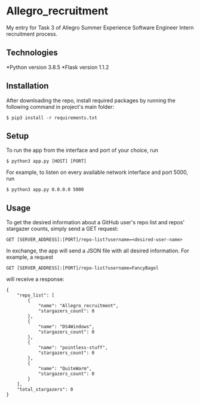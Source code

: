 # Allegro_recruitment
My entry for Task 3 of Allegro Summer Experience Software Engineer Intern recruitment process.
## Technologies
*Python version 3.8.5
*Flask version 1.1.2
## Installation
After downloading the repo, install required packages by running the following command in project's main folder:
```
$ pip3 install -r requirements.txt
```
## Setup
To run the app from the interface and port of your choice, run
```
$ python3 app.py [HOST] [PORT]
```
For example, to listen on every available network interface and port 5000, run
```
$ python3 app.py 0.0.0.0 5000
```
## Usage
To get the desired information about a GitHub user's repo list and repos' stargazer counts, simply send a GET request:
```
GET [SERVER_ADDRESS]:[PORT]/repo-list?username=<desired-user-name>
```
In exchange, the app will send a JSON file with all desired information.
For example, a request
```
GET [SERVER_ADDRESS]:[PORT]/repo-list?username=FancyBagel
```
will receive a response:
```
{
    "repo_list": [
        {
            "name": "Allegro_recruitment",
            "stargazers_count": 0
        },
        {
            "name": "DS4Windows",
            "stargazers_count": 0
        },
        {
            "name": "pointless-stuff",
            "stargazers_count": 0
        },
        {
            "name": "QuiteWarm",
            "stargazers_count": 0
        }
    ],
    "total_stargazers": 0
}
```
